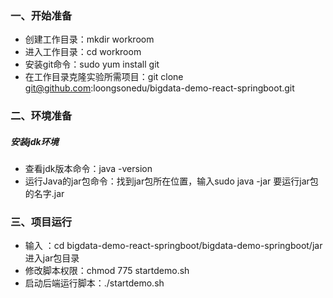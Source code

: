 ### 一、开始准备

- 创建工作目录：mkdir workroom
- 进入工作目录：cd workroom
- 安装git命令：sudo yum install git
- 在工作目录克隆实验所需项目：git clone git@github.com:loongsonedu/bigdata-demo-react-springboot.git

### 二、环境准备

##### 安装jdk环境

- 查看jdk版本命令：java -version
- 运行Java的jar包命令：找到jar包所在位置，输入sudo java -jar 要运行jar包的名字.jar

### 三、项目运行

- 输入 ：cd bigdata-demo-react-springboot/bigdata-demo-springboot/jar进入jar包目录
- 修改脚本权限：chmod 775 startdemo.sh
- 启动后端运行脚本：./startdemo.sh
